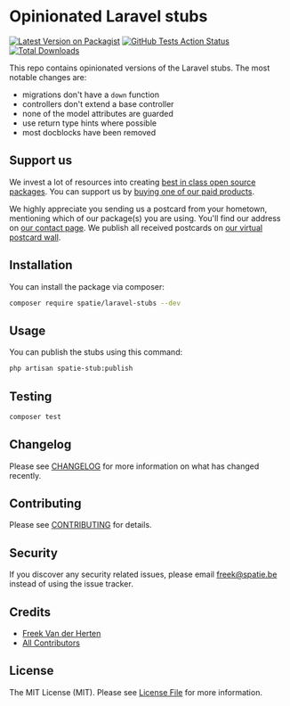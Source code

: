 # Opinionated Laravel stubs

[![Latest Version on Packagist](https://img.shields.io/packagist/v/spatie/laravel-stubs.svg?style=flat-square)](https://packagist.org/packages/spatie/laravel-stubs)
[![GitHub Tests Action Status](https://img.shields.io/github/workflow/status/spatie/laravel-stubs/run-tests?label=tests)](https://github.com/spatie/laravel-stubs/actions?query=workflow%3Arun-tests+branch%3Amaster)
[![Total Downloads](https://img.shields.io/packagist/dt/spatie/laravel-stubs.svg?style=flat-square)](https://packagist.org/packages/spatie/laravel-stubs)

This repo contains opinionated versions of the Laravel stubs. The most notable changes are:

- migrations don't have a `down` function
- controllers don't extend a base controller
- none of the model attributes are guarded
- use return type hints where possible
- most docblocks have been removed

## Support us

We invest a lot of resources into creating [best in class open source packages](https://spatie.be/open-source). You can support us by [buying one of our paid products](https://spatie.be/open-source/support-us). 

We highly appreciate you sending us a postcard from your hometown, mentioning which of our package(s) you are using. You'll find our address on [our contact page](https://spatie.be/about-us). We publish all received postcards on [our virtual postcard wall](https://spatie.be/open-source/postcards).

## Installation

You can install the package via composer:

```bash
composer require spatie/laravel-stubs --dev
```

## Usage

You can publish the stubs using this command:

```bash
php artisan spatie-stub:publish
```

## Testing

``` bash
composer test
```

## Changelog

Please see [CHANGELOG](CHANGELOG.md) for more information on what has changed recently.

## Contributing

Please see [CONTRIBUTING](CONTRIBUTING.md) for details.

## Security

If you discover any security related issues, please email freek@spatie.be instead of using the issue tracker.

## Credits

- [Freek Van der Herten](https://github.com/freekmurze)
- [All Contributors](../../contributors)

## License

The MIT License (MIT). Please see [License File](LICENSE.md) for more information.
